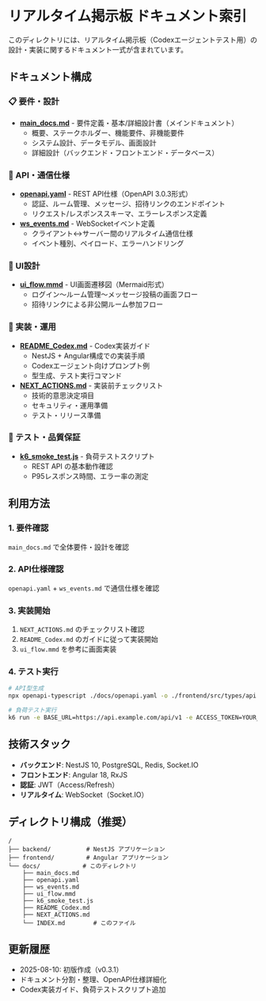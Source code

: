# リアルタイム掲示板 ドキュメント索引

このディレクトリには、リアルタイム掲示板（Codexエージェントテスト用）の設計・実装に関するドキュメント一式が含まれています。

## ドキュメント構成

### 📋 要件・設計
- **[main_docs.md](./main_docs.md)** - 要件定義・基本/詳細設計書（メインドキュメント）
  - 概要、ステークホルダー、機能要件、非機能要件
  - システム設計、データモデル、画面設計
  - 詳細設計（バックエンド・フロントエンド・データベース）

### 🔌 API・通信仕様
- **[openapi.yaml](./openapi.yaml)** - REST API仕様（OpenAPI 3.0.3形式）
  - 認証、ルーム管理、メッセージ、招待リンクのエンドポイント
  - リクエスト/レスポンススキーマ、エラーレスポンス定義
- **[ws_events.md](./ws_events.md)** - WebSocketイベント定義
  - クライアント↔サーバー間のリアルタイム通信仕様
  - イベント種別、ペイロード、エラーハンドリング

### 🎨 UI設計
- **[ui_flow.mmd](./ui_flow.mmd)** - UI画面遷移図（Mermaid形式）
  - ログイン〜ルーム管理〜メッセージ投稿の画面フロー
  - 招待リンクによる非公開ルーム参加フロー

### 🚀 実装・運用
- **[README_Codex.md](./README_Codex.md)** - Codex実装ガイド
  - NestJS + Angular構成での実装手順
  - Codexエージェント向けプロンプト例
  - 型生成、テスト実行コマンド
- **[NEXT_ACTIONS.md](./NEXT_ACTIONS.md)** - 実装前チェックリスト
  - 技術的意思決定項目
  - セキュリティ・運用準備
  - テスト・リリース準備

### 🧪 テスト・品質保証
- **[k6_smoke_test.js](./k6_smoke_test.js)** - 負荷テストスクリプト
  - REST API の基本動作確認
  - P95レスポンス時間、エラー率の測定

## 利用方法

### 1. 要件確認
`main_docs.md` で全体要件・設計を確認

### 2. API仕様確認
`openapi.yaml` + `ws_events.md` で通信仕様を確認

### 3. 実装開始
1. `NEXT_ACTIONS.md` のチェックリスト確認
2. `README_Codex.md` のガイドに従って実装開始
3. `ui_flow.mmd` を参考に画面実装

### 4. テスト実行
```bash
# API型生成
npx openapi-typescript ./docs/openapi.yaml -o ./frontend/src/types/api.ts

# 負荷テスト実行
k6 run -e BASE_URL=https://api.example.com/api/v1 -e ACCESS_TOKEN=YOUR_JWT ./docs/k6_smoke_test.js
```

## 技術スタック

- **バックエンド**: NestJS 10, PostgreSQL, Redis, Socket.IO
- **フロントエンド**: Angular 18, RxJS
- **認証**: JWT（Access/Refresh）
- **リアルタイム**: WebSocket（Socket.IO）

## ディレクトリ構成（推奨）

```
/
├── backend/          # NestJS アプリケーション
├── frontend/         # Angular アプリケーション
└── docs/            # このディレクトリ
    ├── main_docs.md
    ├── openapi.yaml
    ├── ws_events.md
    ├── ui_flow.mmd
    ├── k6_smoke_test.js
    ├── README_Codex.md
    ├── NEXT_ACTIONS.md
    └── INDEX.md        # このファイル
```

## 更新履歴

- 2025-08-10: 初版作成（v0.3.1）
- ドキュメント分割・整理、OpenAPI仕様詳細化
- Codex実装ガイド、負荷テストスクリプト追加
